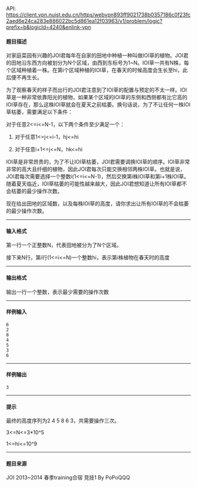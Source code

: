 API: https://client.vpn.nuist.edu.cn/https/webvpn893ff9021738b0357186c0f23fc2aed6e24ca283e886022bc5d861ea12f03963/v1/problem/logic?prefix=b&logicId=4240&enlink-vpn

#### 题目描述

对家庭菜园有兴趣的JOI君每年在自家的田地中种植一种叫做IOI草的植物。JOI君的田地沿东西方向被划分为N个区域，由西到东标号为1~N。IOI草一共有N株，每个区域种植着一株。在第i个区域种植的IOI草，在春天的时候高度会生长至hi，此后便不再生长。

为了观察春天的样子而出行的JOI君注意到了IOI草的配置与预定的不太一样。IOI草是一种非常依靠阳光的植物，如果某个区域的IOI草的东侧和西侧都有比它高的IOI草存在，那么这株IOI草就会在夏天之前枯萎。换句话说，为了不让任何一株IOI草枯萎，需要满足以下条件：

对于任意2<=i<=N-1，以下两个条件至少满足一个：

1.  对于任意1<=j<=i-1，hj<=hi

2.  对于任意i+1<=j<=N，hk<=hi

IOI草是非常昂贵的，为了不让IOI草枯萎，JOI君需要调换IOI草的顺序。IOI草非常非常的高大且纤细的植物，因此JOI君每次只能交换相邻两株IOI草。也就是说，JOI君每次需要选择一个整数i(1<=i<=N-1)，然后交换第i株IOI草和第i+1株IOI草。随着夏天临近，IOI草枯萎的可能性越来越大，因此JOI君想知道让所有IOI草都不会枯萎的最少操作次数。

现在给出田地的区域数，以及每株IOI草的高度，请你求出让所有IOI草的不会枯萎的最少操作次数。

---

#### 输入格式

第一行一个正整数N，代表田地被分为了N个区域。

接下来N行，第i行(1<=i<=N)一个整数hi，表示第i株植物在春天时的高度

---

#### 输出格式

输出一行一个整数，表示最少需要的操作次数

---

#### 样例输入
```
6
2
8
4
5
3
6
```

---

#### 样例输出
```
3
```

---

#### 提示

最终的高度序列为2 4 5 8 6 3，共需要操作三次。

3<=N<=3\*10^5

1<=hi<=10^9

---

#### 题目来源

JOI 2013~2014 春季training合宿 竞技1 By PoPoQQQ